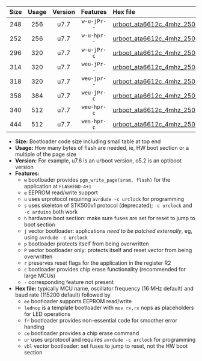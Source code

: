 |Size|Usage|Version|Features|Hex file|
|:-:|:-:|:-:|:-:|:--|
|248|256|u7.7|`w-u-jPr--`|[urboot_ata6612c_4mhz_250000bps_lednop_ur_vbl.hex](https://raw.githubusercontent.com/stefanrueger/urboot.hex/main/mcus/ata6612c/fcpu_4mhz/250000_bps/urboot_ata6612c_4mhz_250000bps_lednop_ur_vbl.hex)|
|252|256|u7.7|`w-u-hpr--`|[urboot_ata6612c_4mhz_250000bps_lednop_fr_ur.hex](https://raw.githubusercontent.com/stefanrueger/urboot.hex/main/mcus/ata6612c/fcpu_4mhz/250000_bps/urboot_ata6612c_4mhz_250000bps_lednop_fr_ur.hex)|
|296|320|u7.7|`w-u-jPr-c`|[urboot_ata6612c_4mhz_250000bps_lednop_fr_ce_ur_vbl.hex](https://raw.githubusercontent.com/stefanrueger/urboot.hex/main/mcus/ata6612c/fcpu_4mhz/250000_bps/urboot_ata6612c_4mhz_250000bps_lednop_fr_ce_ur_vbl.hex)|
|314|320|u7.7|`weu-jPr--`|[urboot_ata6612c_4mhz_250000bps_ee_lednop_ur_vbl.hex](https://raw.githubusercontent.com/stefanrueger/urboot.hex/main/mcus/ata6612c/fcpu_4mhz/250000_bps/urboot_ata6612c_4mhz_250000bps_ee_lednop_ur_vbl.hex)|
|318|320|u7.7|`weu-jpr--`|[urboot_ata6612c_4mhz_250000bps_ee_lednop_fr_ur_vbl.hex](https://raw.githubusercontent.com/stefanrueger/urboot.hex/main/mcus/ata6612c/fcpu_4mhz/250000_bps/urboot_ata6612c_4mhz_250000bps_ee_lednop_fr_ur_vbl.hex)|
|358|384|u7.7|`weu-jPr-c`|[urboot_ata6612c_4mhz_250000bps_ee_lednop_fr_ce_ur_vbl.hex](https://raw.githubusercontent.com/stefanrueger/urboot.hex/main/mcus/ata6612c/fcpu_4mhz/250000_bps/urboot_ata6612c_4mhz_250000bps_ee_lednop_fr_ce_ur_vbl.hex)|
|340|512|u7.7|`weu-hpr-c`|[urboot_ata6612c_4mhz_250000bps_ee_lednop_fr_ce_ur.hex](https://raw.githubusercontent.com/stefanrueger/urboot.hex/main/mcus/ata6612c/fcpu_4mhz/250000_bps/urboot_ata6612c_4mhz_250000bps_ee_lednop_fr_ce_ur.hex)|
|444|512|u7.7|`wes-hpr-c`|[urboot_ata6612c_4mhz_250000bps_ee_lednop_fr_ce.hex](https://raw.githubusercontent.com/stefanrueger/urboot.hex/main/mcus/ata6612c/fcpu_4mhz/250000_bps/urboot_ata6612c_4mhz_250000bps_ee_lednop_fr_ce.hex)|

- **Size:** Bootloader code size including small table at top end
- **Usage:** How many bytes of flash are needed, ie, HW boot section or a multiple of the page size
- **Version:** For example, u7.6 is an urboot version, o5.2 is an optiboot version
- **Features:**
  + `w` bootloader provides `pgm_write_page(sram, flash)` for the application at `FLASHEND-4+1`
  + `e` EEPROM read/write support
  + `u` uses urprotocol requiring `avrdude -c urclock` for programming
  + `s` uses skeleton of STK500v1 protocol (deprecated); `-c urclock` and `-c arduino` both work
  + `h` hardware boot section: make sure fuses are set for reset to jump to boot section
  + `j` vector bootloader: applications *need to be patched externally*, eg, using `avrdude -c urclock`
  + `p` bootloader protects itself from being overwritten
  + `P` vector bootloader only: protects itself and reset vector from being overwritten
  + `r` preserves reset flags for the application in the register R2
  + `c` bootloader provides chip erase functionality (recommended for large MCUs)
  + `-` corresponding feature not present
- **Hex file:** typically MCU name, oscillator frequency (16 MHz default) and baud rate (115200 default) followed by
  + `ee` bootloader supports EEPROM read/write
  + `lednop` is a template bootloader with `mov rx,rx` nops as placeholders for LED operations
  + `fr` bootloader provides non-essential code for smoother error handing
  + `ce` bootloader provides a chip erase command
  + `ur` uses urprotocol and requires `avrdude -c urclock` for programming
  + `vbl` vector bootloader: set fuses to jump to reset, not the HW boot section
